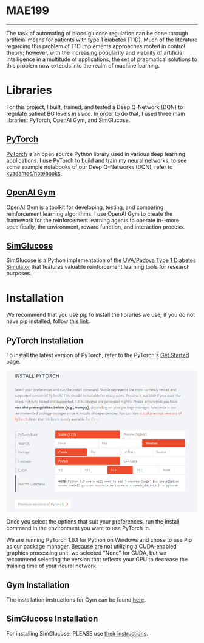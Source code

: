 # MAE199
**********

The task of automating of blood glucose regulation can be done through artificial means for patients with type 1 diabetes (T1D). Much of the literature regarding this problem of T1D implements approaches rooted in control theory; however, with the increasing popularity and viability of artificial intelligence in a multitude of applications, the set of pragmatical solutions to this problem now extends into the realm of machine learning.

# Libraries

For this project, I built, trained, and tested a Deep Q-Network (DQN) to regulate patient BG levels *in silico*. In order to do that, I used three main libraries: PyTorch, OpenAI Gym, and SimGlucose.

## [PyTorch](https://github.com/pytorch/pytorch) 

[PyTorch](https://pytorch.org/) is an open source Python library used in various deep learning applications. I use PyTorch to build and train my neural networks; to see some example notebooks of our Deep Q-Networks (DQN), refer to [kyadamos/notebooks](https://github.com/kyadamos/MAE199/tree/main/notebooks). 

## [OpenAI Gym](https://github.com/openai/gym) 

[OpenAI Gym](https://gym.openai.com/) is a toolkit for developing, testing, and comparing reinforcement learning algorithms. I use OpenAI Gym to create the framework for the reinforcement learning agents to operate in--more specifically, the environment, reward function, and interaction process.

## [SimGlucose](https://github.com/jxx123/simglucose)

SimGlucose is a Python implementation of the [UVA/Padova Type 1 Diabetes Simulator](https://tegvirginia.com/software/t1dms-2014/) that features valuable reinforcement learning tools for research purposes.

# Installation

We recommend that you use pip to install the libraries we use; if you do not have pip installed, follow [this link](https://pip.pypa.io/en/stable/installing/).

## PyTorch Installation

To install the latest version of PyTorch, refer to the PyTorch's [Get Started](https://pytorch.org/get-started/locally/) page.

![PyTorch Install Screenshot](https://github.com/kyadamos/MAE199/blob/main/screenshots/PyTorch_Installation.png)

Once you select the options that suit your preferences, run the install command in the environment you want to use PyTorch in.

We are running PyTorch 1.6.1 for Python on Windows and chose to use Pip as our package manager. Because are not utilizing a CUDA-enabled graphics processing unit, we selected "None" for CUDA, but we recommend selecting the version that reflects your GPU to decrease the training time of your neural network.

## Gym Installation

The installation instructions for Gym can be found [here](https://github.com/openai/gym#installation). 

## SimGlucose Installation

For installing SimGlucose, PLEASE use [their instructions](https://github.com/jxx123/simglucose#installation).